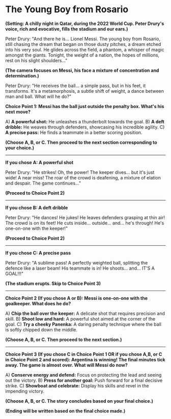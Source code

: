 # The Young Boy from Rosario

**(Setting: A chilly night in Qatar, during the 2022 World Cup.  Peter Drury's voice, rich and evocative, fills the stadium and our ears.)**

Peter Drury:  "And there he is... Lionel Messi. The young boy from Rosario, still chasing the dream that began on those dusty pitches, a dream etched into his very soul.  He glides across the field, a phantom, a whisper of magic amongst the giants.  Tonight, the weight of a nation, the hopes of millions, rest on his slight shoulders…"

**(The camera focuses on Messi, his face a mixture of concentration and determination.)**

Peter Drury:  "He receives the ball... a simple pass, but in his feet, it transforms.  It's a metamorphosis, a subtle shift of weight, a dance between man and ball.  What will he do?"


**Choice Point 1:  Messi has the ball just outside the penalty box. What's his next move?**

A) **A powerful shot:** He unleashes a thunderbolt towards the goal.
B) **A deft dribble:** He weaves through defenders, showcasing his incredible agility.
C) **A precise pass:** He finds a teammate in a better scoring position.


**(Choose A, B, or C.  Then proceed to the next section corresponding to your choice.)**


---
**If you chose A: A powerful shot**

Peter Drury:  "He strikes!  Oh, the power!  The keeper dives... but it's just wide!  A near miss! The roar of the crowd is deafening, a mixture of elation and despair.  The game continues..."

**(Proceed to Choice Point 2)**


---
**If you chose B: A deft dribble**

Peter Drury: "He dances! He jukes!  He leaves defenders grasping at thin air!  The crowd is on its feet! He cuts inside... outside... and... he's through! He's one-on-one with the keeper!"

**(Proceed to Choice Point 2)**


---
**If you chose C: A precise pass**

Peter Drury: "A sublime pass!  A perfectly weighted ball, splitting the defence like a laser beam!  His teammate is in!  He shoots... and... IT'S A GOAL!!!"  

**(The stadium erupts.  Skip to Choice Point 3)**


---
**Choice Point 2 (If you chose A or B): Messi is one-on-one with the goalkeeper. What does he do?**

A) **Chip the ball over the keeper:** A delicate shot that requires precision and skill.
B) **Shoot low and hard:** A powerful shot aimed at the corner of the goal.
C) **Try a cheeky Panenka:** A daring penalty technique where the ball is softly chipped down the middle.


**(Choose A, B, or C. Then proceed to the next section.)**


---
**Choice Point 3 (If you chose C in Choice Point 1 OR if you chose A,B, or C in Choice Point 2 and scored): Argentina is winning! The final minutes tick away. The game is almost over. What will Messi do now?**

A) **Conserve energy and defend:** Focus on protecting the lead and seeing out the victory.
B) **Press for another goal:**  Push forward for a final decisive strike.
C) **Showboat and celebrate:** Display his skills and revel in the impending victory.


**(Choose A, B, or C.  The story concludes based on your final choice.)**


**(Ending will be written based on the final choice made.)**
